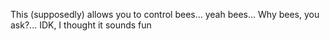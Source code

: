 This (supposedly) allows you to control bees... yeah bees... Why bees, you ask?... IDK, I thought it sounds fun
